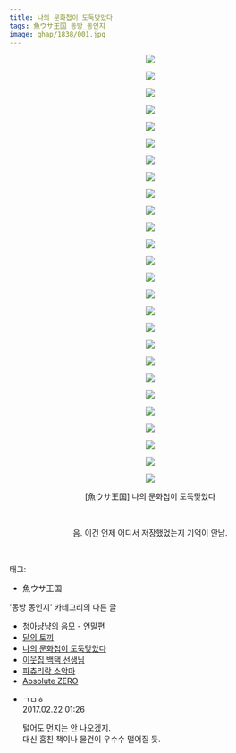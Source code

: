 ```yaml
---
title: 나의 문화첩이 도둑맞았다
tags: 魚ウサ王国 동방_동인지
image: ghap/1838/001.jpg
---
```

<div class="article">
<p style="text-align: center; clear: none; float: none;"><img src="{{ site.nasurl }}/ghap/1838/001.jpg"/></p>
<p style="text-align: center; clear: none; float: none;"><img src="{{ site.nasurl }}/ghap/1838/002.jpg"/></p>
<p style="text-align: center; clear: none; float: none;"><img src="{{ site.nasurl }}/ghap/1838/003.jpg"/></p>
<p style="text-align: center; clear: none; float: none;"><img src="{{ site.nasurl }}/ghap/1838/004.jpg"/></p>
<p style="text-align: center; clear: none; float: none;"><img src="{{ site.nasurl }}/ghap/1838/005.jpg"/></p>
<p style="text-align: center; clear: none; float: none;"><img src="{{ site.nasurl }}/ghap/1838/006.jpg"/></p>
<p style="text-align: center; clear: none; float: none;"><img src="{{ site.nasurl }}/ghap/1838/007.jpg"/></p>
<p style="text-align: center; clear: none; float: none;"><img src="{{ site.nasurl }}/ghap/1838/008.jpg"/></p>
<p style="text-align: center; clear: none; float: none;"><img src="{{ site.nasurl }}/ghap/1838/009.jpg"/></p>
<p style="text-align: center; clear: none; float: none;"><img src="{{ site.nasurl }}/ghap/1838/010.jpg"/></p>
<p style="text-align: center; clear: none; float: none;"><img src="{{ site.nasurl }}/ghap/1838/011.jpg"/></p>
<p style="text-align: center; clear: none; float: none;"><img src="{{ site.nasurl }}/ghap/1838/012.jpg"/></p>
<p style="text-align: center; clear: none; float: none;"><img src="{{ site.nasurl }}/ghap/1838/013.jpg"/></p>
<p style="text-align: center; clear: none; float: none;"><img src="{{ site.nasurl }}/ghap/1838/014.jpg"/></p>
<p style="text-align: center; clear: none; float: none;"><img src="{{ site.nasurl }}/ghap/1838/015.jpg"/></p>
<p style="text-align: center; clear: none; float: none;"><img src="{{ site.nasurl }}/ghap/1838/016.jpg"/></p>
<p style="text-align: center; clear: none; float: none;"><img src="{{ site.nasurl }}/ghap/1838/017.jpg"/></p>
<p style="text-align: center; clear: none; float: none;"><img src="{{ site.nasurl }}/ghap/1838/018.jpg"/></p>
<p style="text-align: center; clear: none; float: none;"><img src="{{ site.nasurl }}/ghap/1838/019.jpg"/></p>
<p style="text-align: center; clear: none; float: none;"><img src="{{ site.nasurl }}/ghap/1838/020.jpg"/></p>
<p style="text-align: center; clear: none; float: none;"><img src="{{ site.nasurl }}/ghap/1838/021.jpg"/></p>
<p style="text-align: center; clear: none; float: none;"><img src="{{ site.nasurl }}/ghap/1838/022.jpg"/></p>
<p style="text-align: center; clear: none; float: none;"><img src="{{ site.nasurl }}/ghap/1838/023.jpg"/></p>
<p style="text-align: center; clear: none; float: none;"><img src="{{ site.nasurl }}/ghap/1838/024.jpg"/></p>
<p style="text-align: center; clear: none; float: none;"><img src="{{ site.nasurl }}/ghap/1838/025.jpg"/></p>
<p style="text-align: center; clear: none; float: none;"><img src="{{ site.nasurl }}/ghap/1838/026.jpg"/></p>
<p style="text-align: center; clear: none; float: none;">[魚ウサ王国] 나의 문화첩이 도둑맞았다</p>
<p style="text-align: center; clear: none; float: none;"><br/></p>
<p style="text-align: center; clear: none; float: none;">음. 이건 언제 어디서 저장했었는지 기억이 안남.</p>
<p><br/></p>
</div><div class="tagTrail">
<p>태그: </p>
<ul>
<li>魚ウサ王国</li>
</ul>
</div><div class="another">
<p>'동방 동인지' 카테고리의 다른 글</p>
<ul>
<li><a href="/2016-08-26-ghap_1840">청아냥냥의 음모 - 연말편</a></li>
<li><a href="/2016-08-26-ghap_1839">달의 토끼</a></li>
<li><a href="/2016-08-26-ghap_1838">나의 문화첩이 도둑맞았다</a></li>
<li><a href="/2016-08-26-ghap_1837">이웃집 백택 선생님</a></li>
<li><a href="/2016-08-26-ghap_1835">파츄리랑 소악마</a></li>
<li><a href="/2016-08-25-ghap_1834">Absolute ZERO</a></li>
</ul>
</div><div class="cb_module cb_fluid">
<div class="cb_wrt cb_profile">
<div class="comment">
<ul>
<li class="cb_thumb_off" id="comment14921786">
<div class="cb_comment_area">
<div class="cb_info_area">
<div class="cb_section">
<span class="cb_nick_name">ㄱㅁㅎ</span>
</div>
<div class="cb_section">
<span class="cb_date">2017.02.22 01:26 </span>
</div>
</div>
<div class="cb_dsc_comment">
<p class="cb_dsc">
											털어도 먼지는 안 나오겠지.<br/>
대신 훔친 책이나 물건이 우수수 떨어질 듯.
										</p>
</div>
</div></li>
</ul>
</div>
</div><!-- commentList close -->
</div>